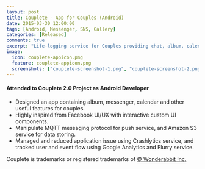 ```yaml
---
layout: post
title: Couplete - App for Couples (Android)
date: 2015-03-30 12:00:00
tags: [Android, Messenger, SNS, Gallery]
categories: [Released]
comments: true
excerpt: "Life-logging service for Couples providing chat, album, calendar, love-letter, and other useful features."
image:
  icon: couplete-appicon.png
  feature: couplete-appicon.png 
  screenshots: ["couplete-screenshot-1.png", "couplete-screenshot-2.png", "couplete-screenshot-3.png", "couplete-screenshot-4.png", "couplete-screenshot-5.png", "couplete-screenshot-6.png", "couplete-screenshot-7.png"]
---
```


#### Attended to Couplete 2.0 Project as Android Developer
* Designed an app containing album, messenger, calendar and other useful features for couples.
* Highly inspired from Facebook UI/UX with interactive custom UI components.
* Manipulate MQTT messaging protocol for push service, and Amazon S3 service for data storing.
* Managed and reduced application issue using Crashlytics service, and tracked user and event flow using Google Analytics and Flurry service.


Couplete is trademarks or registered trademarks of [© Wonderabbit Inc.](http://wonderabbit.com)
